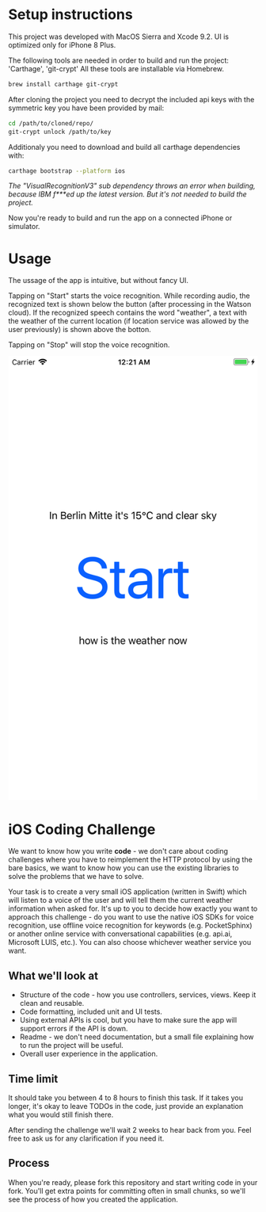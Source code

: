 # Setup instructions
This project was developed with MacOS Sierra and Xcode 9.2. UI is optimized only for iPhone 8 Plus.

The following tools are needed in order to build and run the project: 'Carthage', 'git-crypt'
All these tools are installable via Homebrew.

```bash
brew install carthage git-crypt
```

After cloning the project you need to decrypt the included api keys with the symmetric key you have been provided by mail:
```bash
cd /path/to/cloned/repo/
git-crypt unlock /path/to/key
```

Additionaly you need to download and build all carthage dependencies with:
```bash
carthage bootstrap --platform ios
```

_The "VisualRecognitionV3" sub dependency throws an error when building, because IBM f***ed up the latest version. But it's not needed to build the project._

Now you're ready to build and run the app on a connected iPhone or simulator.

# Usage

The ussage of the app is intuitive, but without fancy UI.

Tapping on "Start" starts the voice recognition. While recording audio, the recognized text is shown below the button (after processing in the Watson cloud). If the recognized speech contains the word "weather", a text with the weather of the current location (if location service was allowed by the user previously) is shown above the botton.

Tapping on "Stop" will stop the voice recognition.

![doc/screenshot.png](doc/screenshot.png)

# iOS Coding Challenge
We want to know how you write **code** - we don't care about coding challenges where you have to reimplement the HTTP protocol by using the bare basics, we want to know how you can use the existing libraries to solve the problems that we have to solve.

Your task is to create a very small iOS application (written in Swift) which will listen to a voice of the user and will tell them the current weather information when asked for. It's up to you to decide how exactly you want to approach this challenge - do you want to use the native iOS SDKs for voice recognition, use offline voice recognition for keywords (e.g. PocketSphinx) or another online service with conversational capabilities (e.g. api.ai, Microsoft LUIS, etc.). You can also choose whichever weather service you want.

## What we'll look at
- Structure of the code - how you use controllers, services, views. Keep it clean and reusable.
- Code formatting, included unit and UI tests.
- Using external APIs is cool, but you have to make sure the app will support errors if the API is down.
- Readme - we don't need documentation, but a small file explaining how to run the project will be useful.
- Overall user experience in the application.

## Time limit
It should take you between 4 to 8 hours to finish this task. If it takes you longer, it's okay to leave TODOs in the code, just provide an explanation what you would still finish there.

After sending the challenge we'll wait 2 weeks to hear back from you. Feel free to ask us for any clarification if you need it.

## Process
When you're ready, please fork this repository and start writing code in your fork. You'll get extra points for committing often in small chunks, so we'll see the process of how you created the application.


